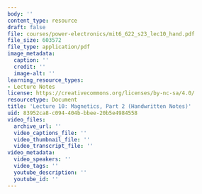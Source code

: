```yaml
---
body: ''
content_type: resource
draft: false
file: courses/power-electronics/mit6_622_s23_lec10_hand.pdf
file_size: 603572
file_type: application/pdf
image_metadata:
  caption: ''
  credit: ''
  image-alt: ''
learning_resource_types:
- Lecture Notes
license: https://creativecommons.org/licenses/by-nc-sa/4.0/
resourcetype: Document
title: 'Lecture 10: Magnetics, Part 2 (Handwritten Notes)'
uid: 83952ca8-c094-404b-bbee-20b5e4984558
video_files:
  archive_url: ''
  video_captions_file: ''
  video_thumbnail_file: ''
  video_transcript_file: ''
video_metadata:
  video_speakers: ''
  video_tags: ''
  youtube_description: ''
  youtube_id: ''
---
```

